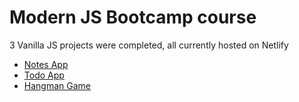 # Modern JS Bootcamp course

3 Vanilla JS projects were completed, all currently hosted on Netlify

- [Notes App](https://nds-notes-app.netlify.com)
- [Todo App](https://nds-todos-app.netlify.com)
- [Hangman Game](https://nds-hangman.netlify.com)
